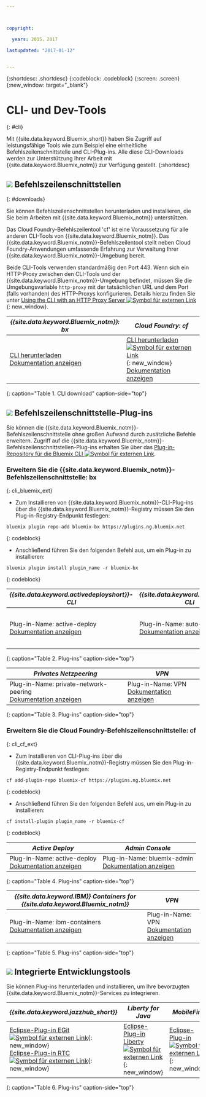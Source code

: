 ```yaml
---



copyright:

  years: 2015，2017

lastupdated: "2017-01-12"


---
```


{:shortdesc: .shortdesc}
{:codeblock: .codeblock}
{:screen: .screen}
{:new_window: target="_blank"}

# CLI- und Dev-Tools
{: #cli}

Mit {{site.data.keyword.Bluemix_short}} haben Sie Zugriff auf leistungsfähige Tools wie zum Beispiel eine einheitliche Befehlszeilenschnittstelle und CLI-Plug-ins. Alle diese CLI-Downloads werden zur Unterstützung Ihrer Arbeit mit {{site.data.keyword.Bluemix_notm}} zur Verfügung gestellt.
{:shortdesc}

## ![](./images/CLI.svg) Befehlszeilenschnittstellen
{: #downloads}

Sie können Befehlszeilenschnittstellen herunterladen und installieren, die Sie beim Arbeiten mit {{site.data.keyword.Bluemix_notm}} unterstützen.

Das Cloud Foundry-Befehlszeilentool 'cf' ist eine Voraussetzung für alle anderen CLI-Tools von {{site.data.keyword.Bluemix_notm}}. Das {{site.data.keyword.Bluemix_notm}}-Befehlszeilentool stellt neben Cloud Foundry-Anwendungen umfassende Erfahrung zur Verwaltung Ihrer {{site.data.keyword.Bluemix_notm}}-Umgebung bereit.

Beide CLI-Tools verwenden standardmäßig den Port 443. Wenn sich ein HTTP-Proxy zwischen den CLI-Tools und der {{site.data.keyword.Bluemix_notm}}-Umgebung befindet, müssen Sie die Umgebungsvariable `http-proxy` mit der tatsächlichen URL und dem Port (falls vorhanden) des HTTP-Proxys konfigurieren. Details hierzu finden Sie unter [Using the CLI with an HTTP Proxy Server ![Symbol für externen Link](../icons/launch-glyph.svg)](http://docs.cloudfoundry.org/cf-cli/http-proxy.html){: new_window}.


| *{{site.data.keyword.Bluemix_notm}}: bx* | *Cloud Foundry: cf* |
|---------------------|---------------|
| [CLI herunterladen](http://clis.ng.bluemix.net/) <br> [Dokumentation anzeigen](/docs/cli/reference/bluemix_cli/index.html)|  [CLI herunterladen ![Symbol für externen Link](../icons/launch-glyph.svg)](https://github.com/cloudfoundry/cli/releases){: new_window}  <br> [Dokumentation anzeigen](/docs/cli/reference/cfcommands/index.html) |
{: caption="Table 1. CLI download" caption-side="top"}


## ![](./images/CLI_Plugin.svg) Befehlszeilenschnittstelle-Plug-ins

Sie können die {{site.data.keyword.Bluemix_notm}}-Befehlszeilenschnittstelle ohne großen Aufwand durch zusätzliche Befehle erweitern. Zugriff auf die {{site.data.keyword.Bluemix_notm}}-Befehlszeilenschnittstellen-Plug-ins erhalten Sie über das [Plug-in-Repository für die Bluemix CLI ![Symbol für externen Link](../icons/launch-glyph.svg)](https://plugins.ng.bluemix.net/).

### Erweitern Sie die {{site.data.keyword.Bluemix_notm}}-Befehlszeilenschnittstelle: bx
{: cli_bluemix_ext}

* Zum Installieren von {{site.data.keyword.Bluemix_notm}}-CLI-Plug-ins über die {{site.data.keyword.Bluemix_notm}}-Registry müssen Sie den Plug-in-Registry-Endpunkt festlegen:

```
bluemix plugin repo-add bluemix-bx https://plugins.ng.bluemix.net
```
{: codeblock}

* Anschließend führen Sie den folgenden Befehl aus, um ein Plug-in zu installieren:

```
bluemix plugin install plugin_name -r bluemix-bx
```
{: codeblock}


| *{{site.data.keyword.activedeployshort}}-CLI* | *{{site.data.keyword.autoscaling}} CLI* | *IBM Containers*  |
|-----|-----|-----|
| Plug-in-Name: active-deploy <br> [Dokumentation anzeigen](/docs/services/ActiveDeploy/cli.html#cli) | Plug-in-Name: auto-scaling <br> [Dokumentation anzeigen](/docs/cli/plugins/auto-scaling/index.html) |  Plug-in-Name: IBM-Containers  <br> [Dokumentation anzeigen](/docs/cli/plugins/containers/index.html) |
{: caption="Table 2. Plug-ins" caption-side="top"}

|  *Privates Netzpeering* | *VPN*  |
|-----|-----|
| Plug-in-Name: private-network-peering  <br> [Dokumentation anzeigen](/docs/cli/plugins/pnp/index.html) |Plug-in-Name: VPN  <br> [Dokumentation anzeigen](/docs/cli/plugins/bx_vpn/index.html) |
{: caption="Table 3. Plug-ins" caption-side="top"}


### Erweitern Sie die Cloud Foundry-Befehlszeilenschnittstelle: cf
{: cli_cf_ext}

* Zum Installieren von CLI-Plug-ins über die {{site.data.keyword.Bluemix_notm}}-Registry müssen Sie den Plug-in-Registry-Endpunkt festlegen:

```
cf add-plugin-repo bluemix-cf https://plugins.ng.bluemix.net
```
{: codeblock}

* Anschließend führen Sie den folgenden Befehl aus, um ein Plug-in zu installieren:

```
cf install-plugin plugin_name -r bluemix-cf
```
{: codeblock}


| *Active Deploy* | *Admin Console* |
|-----------------|-----------------|
| Plug-in-Name: active-deploy <br>  [Dokumentation anzeigen](/docs/services/ActiveDeploy/cli.html#cli) |  Plug-in-Name: bluemix-admin <br> [Dokumentation anzeigen](/docs/cli/plugins/bluemix_admin/index.html) |
{: caption="Table 4. Plug-ins" caption-side="top"}


| *{{site.data.keyword.IBM}} Containers for {{site.data.keyword.Bluemix_notm}}* | *VPN* |
|-----------------|-----------------|
| Plug-in-Name: ibm-containers <br> [Dokumentation anzeigen](https://www.{DomainName}/docs/containers/container_cli_cfic.html#container_cli_cfic) | Plug-in-Name: VPN <br> [Dokumentation anzeigen](/docs/cli/plugins/vpn/index.html) |
{: caption="Table 5. Plug-ins" caption-side="top"}


## ![](./images/Integrated_Dev_Tools.svg) Integrierte Entwicklungstools

Sie können Plug-ins herunterladen und installieren, um Ihre bevorzugten {{site.data.keyword.Bluemix_notm}}-Services zu integrieren.

| *{{site.data.keyword.jazzhub_short}}* | *Liberty for Java* | *MobileFirst* | *{{site.data.keyword.rules_short}}* | *Eclipse Tools for Bluemix* |
|-------------|----------|----------|----------|----------|
| [Eclipse-Plug-in EGit ![Symbol für externen Link](../icons/launch-glyph.svg)](https://hub.jazz.net/docs/reference/gitclient/#eclipse_using_egit){: new_window} <br> [Eclipse-Plug-in RTC ![Symbol für externen Link](../icons/launch-glyph.svg)](https://hub.jazz.net/docs/reference/gitclient/#eclipse_using_rtc){: new_window} | [Eclipse-Plug-in Liberty ![Symbol für externen Link](../icons/launch-glyph.svg)](https://developer.ibm.com/wasdev/downloads/liberty-profile-using-eclipse/){: new_window} | [Eclipse-Plug-in ![Symbol für externen Link](../icons/launch-glyph.svg)](https://marketplace.eclipse.org/content/ibm-mobilefirst-platform-studio){: new_window} | [Eclipse-Plug-in Rule Designer ![Symbol für externen Link](../icons/launch-glyph.svg)](/docs/services/rules/index.html#rulov002) | [Eclipse-Plug-in für Bluemix ![Symbol für externen Link](../icons/launch-glyph.svg)](https://console.ng.bluemix.net/docs/manageapps/eclipsetools/eclipsetools.html){: new_window} |
{: caption="Table 6. Plug-ins" caption-side="top"}
